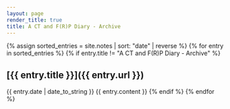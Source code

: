 ```yaml
---
layout: page
render_title: true
title: A CT and F(R)P Diary - Archive
---
```


{% assign sorted_entries = site.notes | sort: "date" | reverse %}
{% for entry in sorted_entries %}
  {% if entry.title != "A CT and F(R)P Diary - Archive" %}
## [{{ entry.title }}]({{ entry.url }})
<span class="post-date">{{ entry.date | date_to_string }}</span>
{{ entry.content }}
  {% endif %}
{% endfor %}
